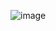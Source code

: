 ![image](https://user-images.githubusercontent.com/65584024/167430264-7de31f52-2378-417f-b4d5-5cba6a8a4979.png)
